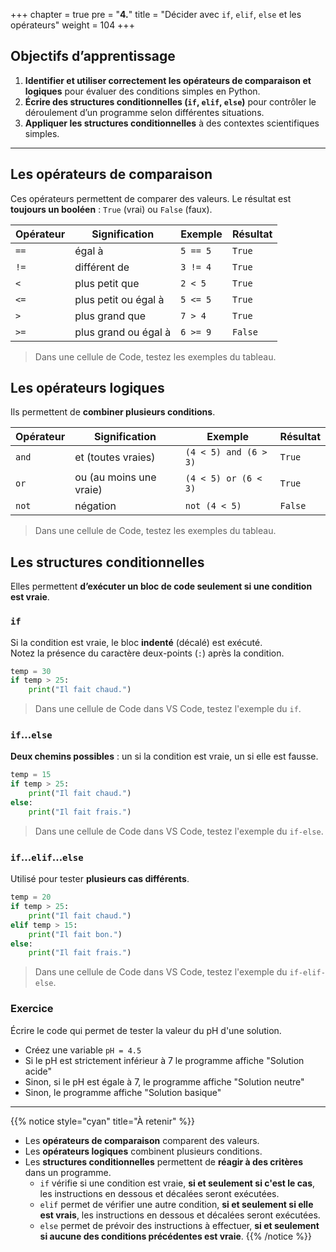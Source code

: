 +++
chapter = true
pre = "<b>4.</b>"
title = "Décider avec `if`, `elif`, `else` et les opérateurs"
weight = 104
+++


## Objectifs d’apprentissage

1. **Identifier et utiliser correctement les opérateurs de comparaison et logiques** pour évaluer des conditions simples en Python.
2. **Écrire des structures conditionnelles (`if`, `elif`, `else`)** pour contrôler le déroulement d’un programme selon différentes situations.
3. **Appliquer les structures conditionnelles** à des contextes scientifiques simples.
---


## Les opérateurs de comparaison

Ces opérateurs permettent de comparer des valeurs. Le résultat est **toujours un booléen** : `True` (vrai) ou `False` (faux).

| Opérateur | Signification        | Exemple  | Résultat |
| --------- | -------------------- | -------- | -------- |
| `==`      | égal à               | `5 == 5` | `True`   |
| `!=`      | différent de         | `3 != 4` | `True`   |
| `<`       | plus petit que       | `2 < 5`  | `True`   |
| `<=`      | plus petit ou égal à | `5 <= 5` | `True`   |
| `>`       | plus grand que       | `7 > 4`  | `True`   |
| `>=`      | plus grand ou égal à | `6 >= 9` | `False`  |

> Dans une cellule de Code, testez les exemples du tableau.


## Les opérateurs logiques

Ils permettent de **combiner plusieurs conditions**.

| Opérateur | Signification            | Exemple               | Résultat |
| --------- | ------------------------ | --------------------- | -------- |
| `and`     | et (toutes vraies)       | `(4 < 5) and (6 > 3)` | `True`   |
| `or`      | ou (au moins une vraie)  | `(4 < 5) or (6 < 3)`  | `True`   |
| `not`     | négation                 | `not (4 < 5)`         | `False`  |

> Dans une cellule de Code, testez les exemples du tableau.

## Les structures conditionnelles

Elles permettent **d’exécuter un bloc de code seulement si une condition est vraie**.


### `if`

Si la condition est vraie, le bloc **indenté** (décalé) est exécuté.  
Notez la présence du caractère deux-points (`:`) après la condition.

```python
temp = 30
if temp > 25:
    print("Il fait chaud.")
```

> Dans une cellule de Code dans VS Code, testez l'exemple du `if`.

### `if`…`else`

**Deux chemins possibles** : un si la condition est vraie, un si elle est fausse.

```python
temp = 15
if temp > 25:
    print("Il fait chaud.")
else:
    print("Il fait frais.")
```

> Dans une cellule de Code dans VS Code, testez l'exemple du `if-else`.

### `if`…`elif`…`else`

Utilisé pour tester **plusieurs cas différents**.

```python
temp = 20
if temp > 25:
    print("Il fait chaud.")
elif temp > 15:
    print("Il fait bon.")
else:
    print("Il fait frais.")
```

> Dans une cellule de Code dans VS Code, testez l'exemple du `if-elif-else`.

### Exercice 

Écrire le code qui permet de tester la valeur du pH d'une solution.
- Créez une variable `pH = 4.5`
- Si le pH est strictement inférieur à 7 le programme affiche "Solution acide"
- Sinon, si le pH est égale à 7, le programme affiche "Solution neutre"
- Sinon, le programme affiche "Solution basique"


---

{{% notice style="cyan" title="À retenir" %}}
* Les **opérateurs de comparaison** comparent des valeurs.
* Les **opérateurs logiques** combinent plusieurs conditions.
* Les **structures conditionnelles** permettent de **réagir à des critères** dans un programme.
	* `if` vérifie si une condition est vraie, **si et seulement si c'est le cas**, les instructions en dessous et décalées seront exécutées.
	* `elif` permet de vérifier une autre condition, **si et seulement si elle est vrais**, les instructions en dessous et décalées seront exécutées.
	* `else` permet de prévoir des instructions à effectuer, **si et seulement si aucune des conditions précédentes est vraie**.
{{% /notice %}}
